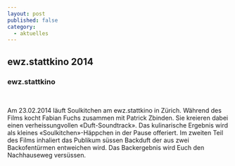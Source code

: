 ```yaml
---
layout: post
published: false
category: 
  - aktuelles
---
```


## ewz.stattkino 2014
<h3>ewz.stattkino</h3> <p> Am 23.02.2014 läuft Soulkitchen am ewz.stattkino in Zürich.
Während des Films kocht Fabian Fuchs zusammen mit Patrick Zbinden. Sie kreieren dabei einen verheissungvollen «Duft-Soundtrack». Das kulinarische Ergebnis wird als kleines «Soulkitchen»-Häppchen in der Pause offeriert. Im zweiten Teil des Films inhaliert das Publikum süssen Backduft der aus zwei Backofentürmen entweichen wird. Das Backergebnis wird Euch den Nachhauseweg versüssen.
 <a
 [programm](http://ewz.stattkino.com/2014/de/programm.html#lentr20)